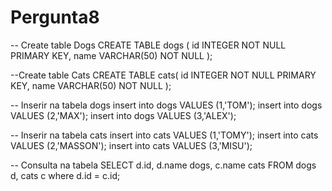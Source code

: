 # Pergunta8
-- Create table Dogs
CREATE TABLE dogs (
id INTEGER NOT NULL PRIMARY KEY,
name VARCHAR(50) NOT NULL
  );

--Create table Cats
CREATE TABLE cats(
id INTEGER NOT NULL PRIMARY KEY,
name VARCHAR(50) NOT NULL
  );

-- Inserir na tabela dogs
insert into dogs VALUES
(1,'TOM');
insert into dogs VALUES
(2,'MAX');
insert into dogs VALUES
(3,'ALEX');

-- Inserir na tabela cats
insert into cats VALUES
(1,'TOMY');
insert into cats VALUES
(2,'MASSON');
insert into cats VALUES
(3,'MISU');
  
-- Consulta na tabela 
  SELECT d.id, d.name dogs, c.name cats
  FROM dogs d, cats c
  where d.id = c.id;
